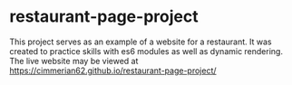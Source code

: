 # restaurant-page-project
This project serves as an example of a website for a restaurant. It was created to practice skills with es6 modules as well as dynamic rendering. The live
website may be viewed at https://cimmerian62.github.io/restaurant-page-project/